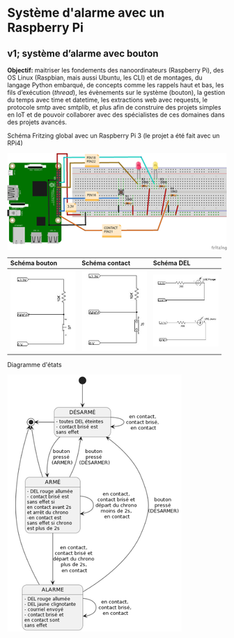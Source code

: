 # Système d'alarme avec un Raspberry Pi

## v1; système d’alarme avec bouton

**Objectif:** maitriser les fondements des nanoordinateurs (Raspberry Pi), des OS Linux (Raspbian, mais aussi Ubuntu, les CLI) et de montages, du langage Python embarqué, de concepts comme les rappels haut et bas, les fils d’exécution (*thread*), les évènements sur le système (bouton), la gestion du temps avec time et datetime, les extractions web avec requests, le protocole smtp avec smtplib, et plus afin de construire des projets simples en IoT et de pouvoir collaborer avec des spécialistes de ces domaines dans des projets avancés.

Schéma Fritzing global avec un Raspberry Pi 3 (le projet a été fait avec un RPi4)

<img src="img/diagramme_fritzing.jpg" alt="" width="800">

| Schéma bouton | Schéma contact  | Schéma DEL  |
|:---|:---|:---|
| <img src="img/schema_bouton.jpg" alt="" width="150"> | <img src="img/schema_contact.jpg" alt="" width="150">  | <img src="img/schema_dels.jpg" alt="" width="150">  |

Diagramme d'états

<img src="img/diagramme_etat.jpg" alt="" width="400">
